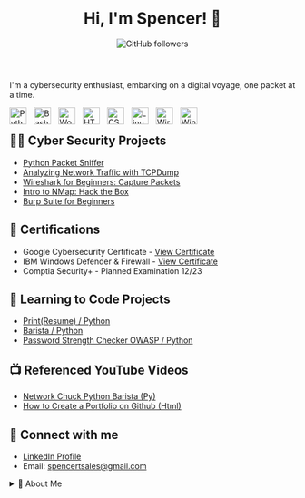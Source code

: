 <!DOCTYPE html>
<html lang="en">
<head>
  <meta charset="UTF-8">
</head>
<body>

<header>
  <h1>Hi, I'm Spencer! 👋</h1>
  <img src="https://img.shields.io/github/followers/CyberSpencer?style=social" alt="GitHub followers">
</header>

<section>
  <p>I'm a cybersecurity enthusiast, embarking on a digital voyage, one packet at a time.</p>
<img align="left" alt="Python" width="30px" style="padding-right:10px;" src="https://cdn.jsdelivr.net/gh/devicons/devicon/icons/python/python-original.svg" />
<img align="left" alt="Bash" width="30px" style="padding-right:10px;" src="https://cdn.jsdelivr.net/gh/devicons/devicon/icons/bash/bash-plain.svg" />
<img align="left" alt="WordPress" width="30px" style="padding-right:10px;" src="https://cdn.jsdelivr.net/gh/devicons/devicon/icons/wordpress/wordpress-plain.svg" />
<img align="left" alt="HTML" width="30px" style="padding-right:10px;" src="https://cdn.jsdelivr.net/gh/devicons/devicon/icons/html5/html5-original.svg" />
<img align="left" alt="CSS" width="30px" style="padding-right:10px;" src="https://cdn.jsdelivr.net/gh/devicons/devicon/icons/css3/css3-original.svg" />
<img align="left" alt="Linux" width="30px" style="padding-right:10px;" src="https://cdn.jsdelivr.net/gh/devicons/devicon/icons/linux/linux-original.svg" />
<img align="left" alt="Wireshark" width="30px" style="padding-right:10px;" src="https://simpleicons.org/icons/wireshark.svg" />
<img align="left" alt="Windows Defender" width="30px" style="padding-right:10px;" src="https://simpleicons.org/icons/windowsterminal.svg" />

<br />
</section>

<section>
  <h2>👨‍💻 Cyber Security Projects</h2>
  <ul>
    <li><a href="https://github.com/CyberSpencer/Python-Packet-Sniffer">Python Packet Sniffer</a></li>
    <li><a href="https://github.com/CyberSpencer/TCPDump-Network-Analysis">Analyzing Network Traffic with TCPDump</a></li>
    <li><a href="https://github.com/CyberSpencer/Wireshark-for-Beginners-Capture-Packets">Wireshark for Beginners: Capture Packets</a></li>
    <li><a href="#">Intro to NMap: Hack the Box</a></li>
    <li><a href="#">Burp Suite for Beginners</a></li>
  </ul>
</section>

<section>
  <h2>📜 Certifications</h2>
  <ul>
    <li>Google Cybersecurity Certificate - <a href="https://coursera.org/share/b8b0a760b6c84785767d1b0cb3d85454">View Certificate</a></li>
    <li>IBM Windows Defender & Firewall - <a href="https://coursera.org/share/5eab200d75ada9b2cc6b24e05c7dda16">View Certificate</a></li>
    <li>Comptia Security+ - Planned Examination 12/23</li>
  </ul>
</section>

<section>
  <h2>🔐 Learning to Code Projects</h2>
  <ul>
    <li><a href="https://github.com/CyberSpencer/Print-Resume-">Print(Resume) / Python</a></li>
    <li><a href="https://github.com/CyberSpencer/Python-Barista">Barista / Python</a></li>
    <li><a href="https://github.com/CyberSpencer/OWASP_Password_Checker">Password Strength Checker OWASP / Python</a></li>
  </ul>
</section>

<section>
  <h2>📺 Referenced YouTube Videos</h2>
  <ul>
    <li><a href="https://www.youtube.com/watch?v=mRMmlo_Uqcs">Network Chuck Python Barista (Py)</a></li>
    <li><a href="https://www.youtube.com/watch?v=zgqfWLHNKLk">How to Create a Portfolio on Github (Html)</a></li>
  </ul>
</section>

<section>
  <h2>🤳 Connect with me</h2>
  <ul>
    <li><a href="https://www.linkedin.com/in/spencer-thomson-43365b11a/">LinkedIn Profile</a></li>
    <li>Email: <a href="mailto:spencertsales@gmail.com">spencertsales@gmail.com</a></li>
  </ul>
</section>

<details>
  <summary>🚀 About Me</summary>
  <p>
    I am an aspiring cybersecurity professional, ready to embark on a new chapter of my career with a remote role in the cybersecurity domain. With a recently acquired Google Cybersecurity Certificate and a diverse background spanning risk management, data handling, and systems development, I am keen on leveraging my foundational knowledge while continuing to learn and grow in this field.

  My academic and self-driven pursuits have equipped me with a foundational understanding of key laws and regulations like GDPR, HIPAA, and PCI DSS, as well as hands-on experience with tools like SPLUNK, Chronicle, Wireshark, TCPDump, and Linux. I am also acquainted with protocols and concepts such as TCP/IP, Hashes, IPv4+IPv6, WPA2+WPA3, MFA, and NIST-CSF. My programming journey is budding with entry-level skills in languages like Python, SQL, Bash/Zsh, Excel VBA, HTML and CSS. Moreover, my ability to analyze and visualize large datasets while upholding the principles of Confidentiality, Integrity, and Availability stands as a testament to my analytical acumen.

  The diverse roles I have undertaken, from auditing invoices, to founding an automotive wholesale busniess at the age of 16, reflect my entrepreneurial spirit and commitment to meticulous data management. My time spent as a mountain guide has honed my risk management skills in high-stress, high-stakes environments, which I am eager to translate into the cybersecurity realm.

  I am in the process of furthering my certifications in the field, and I am eager to connect with mentors and engage in opportunities that will further sharpen my skills in cybersecurity. I am excited about the prospect of contributing to and learning from the cybersecurity community.

Feel free to connect with me on [LinkedIn](https://www.linkedin.com/in/spencer-thomson-43365b11a/).
</p>
</details>
  </p>
</details>

<footer>
  <p align="center">
    <a href="https://www.linkedin.com/in/spencer-thomson-43365b11a/">
      <img
